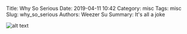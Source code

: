 Title: Why So Serious 
Date: 2019-04-11 10:42
Category: misc
Tags: misc
Slug: why_so_serious 
Authors: Weezer Su
Summary: It's all a joke


![alt text](/images/its_all_a_joke.jpg "Fuck Melody")

